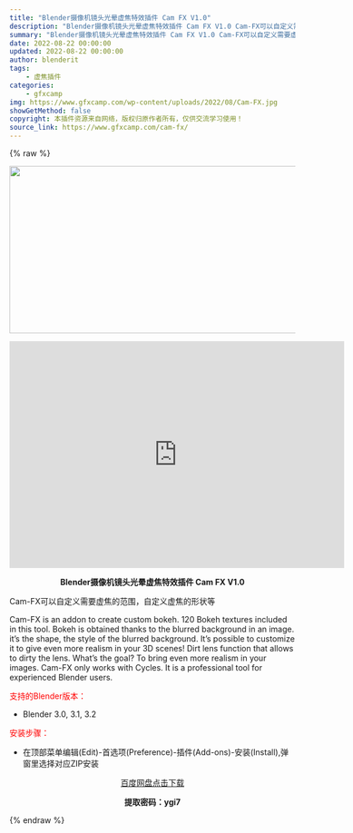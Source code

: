 ```yaml
---
title: "Blender摄像机镜头光晕虚焦特效插件 Cam FX V1.0"
description: "Blender摄像机镜头光晕虚焦特效插件 Cam FX V1.0 Cam-FX可以自定义需要虚焦的范围，自定义虚焦的形状等 Cam-FX is an addon to create custom bo..."
summary: "Blender摄像机镜头光晕虚焦特效插件 Cam FX V1.0 Cam-FX可以自定义需要虚焦的范围，自定义虚焦的形状等 Cam-FX is an addon to create custom bo..."
date: 2022-08-22 00:00:00
updated: 2022-08-22 00:00:00
author: blenderit
tags: 
    - 虚焦插件
categories:
    - gfxcamp
img: https://www.gfxcamp.com/wp-content/uploads/2022/08/Cam-FX.jpg
showGetMethod: false
copyright: 本插件资源来自网络，版权归原作者所有，仅供交流学习使用！
source_link: https://www.gfxcamp.com/cam-fx/
---
```


{% raw %}
<div><p><img decoding="async" class="alignnone size-full wp-image-106257 aligncenter" src="https://www.gfxcamp.com/wp-content/uploads/2022/08/Cam-FX.jpg" data-src="https://www.gfxcamp.com/wp-content/uploads/2022/08/Cam-FX.jpg" alt="" width="590" height="295" data-srcset="https://www.gfxcamp.com/wp-content/uploads/2022/08/Cam-FX.jpg 590w, https://www.gfxcamp.com/wp-content/uploads/2022/08/Cam-FX-150x75.jpg 150w" data-sizes="(max-width: 590px) 100vw, 590px"></p><p style="text-align: center;"><iframe loading="lazy" src="https://player.youku.com/embed/XNTg5Njk3MDQwNA==" width="590" height="400" frameborder="0" allowfullscreen="allowfullscreen" data-mce-fragment="1"></iframe></p><p style="text-align: center;"><strong>Blender摄像机镜头光晕虚焦特效插件 Cam FX V1.0</strong></p><p>Cam-FX可以自定义需要虚焦的范围，自定义虚焦的形状等</p><p>Cam-FX is an addon to create custom bokeh. 120 Bokeh textures included in this tool. Bokeh is obtained thanks to the blurred background in an image. it’s the shape, the style of the blurred background. It’s possible to customize it to give even more realism in your 3D scenes! Dirt lens function that allows to dirty the lens. What’s the goal? To bring even more realism in your images. Cam-FX only works with Cycles. It is a professional tool for experienced Blender users.</p><p style="text-align: left;"><span style="color: #ff0000;">支持的Blender版本：</span></p><ul>
<li style="text-align: left;">Blender 3.0, 3.1, 3.2</li>
</ul><p style="text-align: left;"><span style="color: #ff0000;">安装步骤：</span></p><ul>
<li>在顶部菜单编辑(Edit)-首选项(Preference)-插件(Add-ons)-安装(Install),弹窗里选择对应ZIP安装</li>
</ul><p style="text-align: center;"><a class="maxbutton-3 maxbutton maxbutton-baidu" target="_blank" rel="noopener" href="https://pan.baidu.com/s/1b5q6Wi3KnSn6d6oBFzTeSw?pwd=ygi7"><span class="mb-text">百度网盘点击下载</span></a></p><p style="text-align: center;"><strong>提取密码：ygi7</strong></p></div>
<div style="display: none">gfxcamp</div>
{% endraw %}
